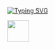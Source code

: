 [![Typing SVG](https://readme-typing-svg.herokuapp.com?lines=QA+Automation+Python)](https://git.io/typing-svg)

<a href="https://www.codewars.com/users/LittleGodYo"><img src="https://user-images.githubusercontent.com/106131067/175815729-c8f90fe6-5d92-4f32-a8db-ecc00edfe107.svg" width="50">

